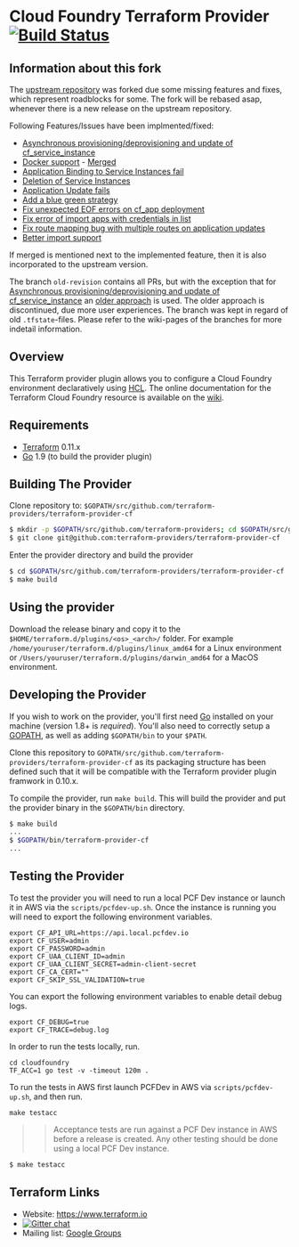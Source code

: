 Cloud Foundry Terraform Provider [![Build Status](https://travis-ci.org/mevansam/terraform-provider-cf.svg?branch=master)](https://travis-ci.org/mevansam/terraform-provider-cf)
================================

Information about this fork
---------------------------

The [upstream repository](https://github.com/mevansam/terraform-provider-cf) was forked due some missing features and fixes, which represent roadblocks for some. The fork will be rebased asap, whenever there is a new release on the upstream repository.

Following Features/Issues have been implmented/fixed:

- [Asynchronous provisioning/deprovisioning and update of cf_service_instance](https://github.com/mevansam/terraform-provider-cf/issues/51)
- [Docker support](https://github.com/mevansam/terraform-provider-cf/pull/43) - [Merged](https://github.com/mevansam/terraform-provider-cf/pull/84)
- [Application Binding to Service Instances fail](https://github.com/mevansam/terraform-provider-cf/issues/40)
- [Deletion of Service Instances](https://github.com/mevansam/terraform-provider-cf/issues/36)
- [Application Update fails](https://github.com/mevansam/terraform-provider-cf/issues/32)
- [Add a blue green strategy](https://github.com/mevansam/terraform-provider-cf/issues/25)
- [Fix unexpected EOF errors on cf_app deployment](https://github.com/chrismathias/terraform-provider-cf/pull/12)
- [Fix error of import apps with credentials in list](https://github.com/chrismathias/terraform-provider-cf/pull/14)
- [Fix route mapping bug with multiple routes on application updates](https://github.com/chrismathias/terraform-provider-cf/pull/13)
- [Better import support](https://github.com/chrismathias/terraform-provider-cf/commits/several-imports)

If merged is mentioned next to the implemented feature, then it is also incorporated to the upstream version.

The branch `old-revision` contains all PRs, but with the exception that for [Asynchronous provisioning/deprovisioning and update of cf_service_instance](https://github.com/mevansam/terraform-provider-cf/issues/51) an [older approach](https://github.com/chrismathias/terraform-provider-cf/commit/2c2da73d7c785d099e9b50676762b704fb676313) is used. The older approach is discontinued, due more user experiences. The branch was kept in regard of old `.tfstate`-files. Please refer to the wiki-pages of the branches for more indetail information.

Overview
--------

This Terraform provider plugin allows you to configure a Cloud Foundry environment declaratively using [HCL](https://github.com/hashicorp/hcl). The online documentation for the Terraform Cloud Foundry resource is available on the [wiki](https://github.com/mevansam/terraform-provider-cf/wiki).

Requirements
------------

-	[Terraform](https://www.terraform.io/downloads.html) 0.11.x
-	[Go](https://golang.org/doc/install) 1.9 (to build the provider plugin)

Building The Provider
---------------------

Clone repository to: `$GOPATH/src/github.com/terraform-providers/terraform-provider-cf`

```sh
$ mkdir -p $GOPATH/src/github.com/terraform-providers; cd $GOPATH/src/github.com/terraform-providers
$ git clone git@github.com:terraform-providers/terraform-provider-cf
```

Enter the provider directory and build the provider

```sh
$ cd $GOPATH/src/github.com/terraform-providers/terraform-provider-cf
$ make build
```

Using the provider
------------------

Download the release binary and copy it to the `$HOME/terraform.d/plugins/<os>_<arch>/` folder. For example `/home/youruser/terraform.d/plugins/linux_amd64` for a Linux environment or `/Users/youruser/terraform.d/plugins/darwin_amd64` for a MacOS environment.

Developing the Provider
-----------------------

If you wish to work on the provider, you'll first need [Go](http://www.golang.org) installed on your machine (version 1.8+ is *required*). You'll also need to correctly setup a [GOPATH](http://golang.org/doc/code.html#GOPATH), as well as adding `$GOPATH/bin` to your `$PATH`.

Clone this repository to `GOPATH/src/github.com/terraform-providers/terraform-provider-cf` as its packaging structure 
has been defined such that it will be compatible with the Terraform provider plugin framwork in 0.10.x.

To compile the provider, run `make build`. This will build the provider and put the provider binary in the `$GOPATH/bin` directory.

```sh
$ make build
...
$ $GOPATH/bin/terraform-provider-cf
...
```


Testing the Provider
--------------------

To test the provider you will need to run a local PCF Dev instance or launch it in AWS via the `scripts/pcfdev-up.sh`. Once the instance is running you will need to export the following environment variables.

```
export CF_API_URL=https://api.local.pcfdev.io
export CF_USER=admin
export CF_PASSWORD=admin
export CF_UAA_CLIENT_ID=admin
export CF_UAA_CLIENT_SECRET=admin-client-secret
export CF_CA_CERT=""
export CF_SKIP_SSL_VALIDATION=true
```

You can export the following environment variables to enable detail debug logs.

```
export CF_DEBUG=true
export CF_TRACE=debug.log
```

In order to run the tests locally, run.

```
cd cloudfoundry
TF_ACC=1 go test -v -timeout 120m .
```

To run the tests in AWS first launch PCFDev in AWS via `scripts/pcfdev-up.sh`, and then run.

```
make testacc
```

>> Acceptance tests are run against a PCF Dev instance in AWS before a release is created. Any other testing should be done using a local PCF Dev instance. 

```sh
$ make testacc
```

Terraform Links
---------------

- Website: https://www.terraform.io
- [![Gitter chat](https://badges.gitter.im/hashicorp-terraform/Lobby.png)](https://gitter.im/hashicorp-terraform/Lobby)
- Mailing list: [Google Groups](http://groups.google.com/group/terraform-tool)
